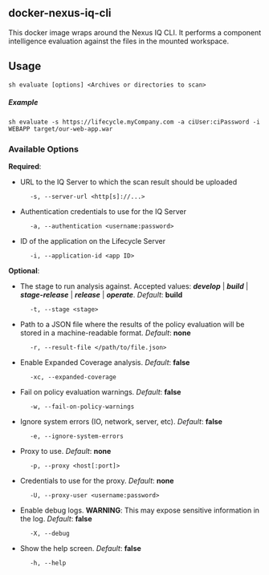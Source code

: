 <!--

    Copyright (c) 2019-present Sonatype, Inc. All rights reserved.
    Includes the third-party code listed at http://links.sonatype.com/products/nexus/attributions.
    "Sonatype" is a trademark of Sonatype, Inc.

-->
## docker-nexus-iq-cli

This docker image wraps around the Nexus IQ CLI. It performs a component intelligence evaluation against the files in the mounted workspace.

## Usage
```
sh evaluate [options] <Archives or directories to scan>
```

##### _Example_
```
sh evaluate -s https://lifecycle.myCompany.com -a ciUser:ciPassword -i WEBAPP target/our-web-app.war 
```
 
### Available Options
**Required**:  
* URL to the IQ Server to which the scan result should be uploaded
```
      -s, --server-url <http[s]://...>
```
* Authentication credentials to use for the IQ Server
```
      -a, --authentication <username:password>
```
* ID of the application on the Lifecycle Server
```
      -i, --application-id <app ID>
```
**Optional**:

* The stage to run analysis against. Accepted values: **_develop_** | **_build_** | **_stage-release_** | **_release_** | **_operate_**.  _Default_: **build**
```
      -t, --stage <stage>
```
* Path to a JSON file where the results of the policy evaluation will be stored in a machine-readable format.  _Default_: **none**
```
      -r, --result-file </path/to/file.json>
```
* Enable Expanded Coverage analysis.  _Default_: **false**
```
      -xc, --expanded-coverage
```
* Fail on policy evaluation warnings.  _Default_: **false**
```
      -w, --fail-on-policy-warnings
```
* Ignore system errors (IO, network, server, etc).  _Default_: **false**
```
      -e, --ignore-system-errors
```
* Proxy to use.  _Default_: **none**
```
      -p, --proxy <host[:port]>
```
* Credentials to use for the proxy.  _Default_: **none**
```
      -U, --proxy-user <username:password>
```
* Enable debug logs. **WARNING**: This may expose sensitive information in the log.  _Default_: **false**
```
      -X, --debug
```
* Show the help screen.  _Default_: **false**
```
      -h, --help
```